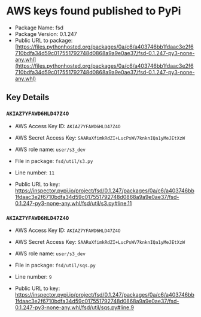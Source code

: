 # AWS keys found published to PyPi

* Package Name: fsd
* Package Version: 0.1.247
* Public URL to package: [https://files.pythonhosted.org/packages/0a/c6/a403746bb1fdaac3e2f6710bdfa34d59c017551792748d0868a9a9e0ae37/fsd-0.1.247-py3-none-any.whl](https://files.pythonhosted.org/packages/0a/c6/a403746bb1fdaac3e2f6710bdfa34d59c017551792748d0868a9a9e0ae37/fsd-0.1.247-py3-none-any.whl)

## Key Details

### `AKIAZ7YFAWD6HLD47Z4O`

* AWS Access Key ID: `AKIAZ7YFAWD6HLD47Z4O`
* AWS Secret Access Key: `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` 
* AWS role name: `user/s3_dev`
* File in package: `fsd/util/s3.py`
* Line number: `11`

* Public URL to key: https://inspector.pypi.io/project/fsd/0.1.247/packages/0a/c6/a403746bb1fdaac3e2f6710bdfa34d59c017551792748d0868a9a9e0ae37/fsd-0.1.247-py3-none-any.whl/fsd/util/s3.py#line.11



### `AKIAZ7YFAWD6HLD47Z4O`

* AWS Access Key ID: `AKIAZ7YFAWD6HLD47Z4O`
* AWS Secret Access Key: `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` 
* AWS role name: `user/s3_dev`
* File in package: `fsd/util/sqs.py`
* Line number: `9`

* Public URL to key: https://inspector.pypi.io/project/fsd/0.1.247/packages/0a/c6/a403746bb1fdaac3e2f6710bdfa34d59c017551792748d0868a9a9e0ae37/fsd-0.1.247-py3-none-any.whl/fsd/util/sqs.py#line.9


